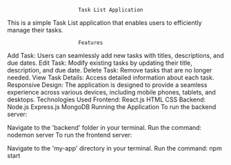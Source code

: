                            Task List Application
This is a simple Task List application that enables users to efficiently manage their tasks.

                           Features
Add Task: Users can seamlessly add new tasks with titles, descriptions, and due dates.
Edit Task: Modify existing tasks by updating their title, description, and due date.
Delete Task: Remove tasks that are no longer needed.
View Task Details: Access detailed information about each task.
Responsive Design: The application is designed to provide a seamless experience across various devices, including mobile phones, tablets, and desktops.
Technologies Used
                                Frontend:
React.js
HTML
CSS
                                Backend:
Node.js
Express.js
MongoDB
                           Running the Application
To run the backend server:

Navigate to the 'backend' folder in your terminal.
Run the command: nodemon server
To run the frontend server:

Navigate to the 'my-app' directory in your terminal.
Run the command: npm start